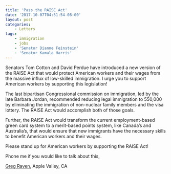 ```yaml
---
title: 'Pass the RAISE Act'
date: '2017-10-07T04:51:54-08:00'
layout: post
categories:
    - Letters
tags:
    - immigration
    - jobs
    - 'Senator Dianne Feinstein'
    - 'Senator Kamala Harris'
---
```


Senators Tom Cotton and David Perdue have introduced a new version of the RAISE Act that would protect American workers and their wages from the massive influx of low-skilled immigration. I urge you to support American workers by supporting this legislation!

The last bipartisan Congressional commission on immigration, led by the late Barbara Jordan, recommended reducing legal immigration to 550,000 by eliminating the immigration of non-nuclear family members and the visa lottery. The RAISE Act would accomplish both of those goals.

Further, the RAISE Act would transform the current employment-based green card system to a merit-based points system, like Canada’s and Australia’s, that would ensure that new immigrants have the necessary skills to benefit American workers and their wages.

Please stand up for American workers by supporting the RAISE Act!

Phone me if you would like to talk about this,

[Greg Raven](https://www.gregraven.org/), Apple Valley, CA
